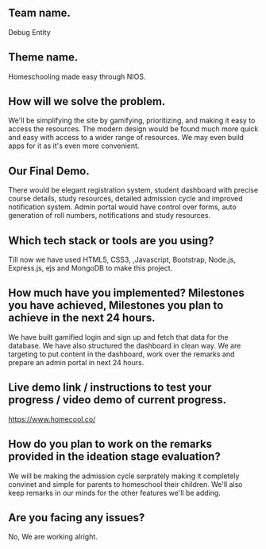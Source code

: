 ## Team name.
Debug Entity

## Theme name.
Homeschooling made easy through NIOS.

## How will we solve the problem.
We'll be simplifying the site by gamifying, prioritizing, and making it easy to access the resources. The modern design would be found much more quick and easy with access to a wider range of resources. We may even build apps for it as it's even more convenient.


## Our Final Demo.
There would be elegant registration system, student dashboard with precise course details, study resources, detailed admission cycle and improved notification system. Admin portal would have control over forms, auto generation of roll numbers, notifications and study resources.

## Which tech stack or tools are you using?
Till now we have used HTML5, CSS3, ,Javascript, Bootstrap, Node.js, Express.js, ejs and MongoDB to make this project.

## How much have you implemented? Milestones you have achieved, Milestones you plan to achieve in the next 24 hours.
We have built gamified login and sign up and fetch that data for the database. We have also structured the dashboard in clean way. We are targeting to put content in the dashboard, work over the remarks and prepare an admin portal in next 24 hours.

## Live demo link / instructions to test your progress / video demo of current progress.
https://www.homecool.co/

## How do you plan to work on the remarks provided in the ideation stage evaluation?
We will be making the admission cycle serprately making it completely convinet and simple for parents to homeschool their children. We'll also keep remarks in our minds for the other features we'll be adding.

## Are you facing any issues?
No, We are working alright.
